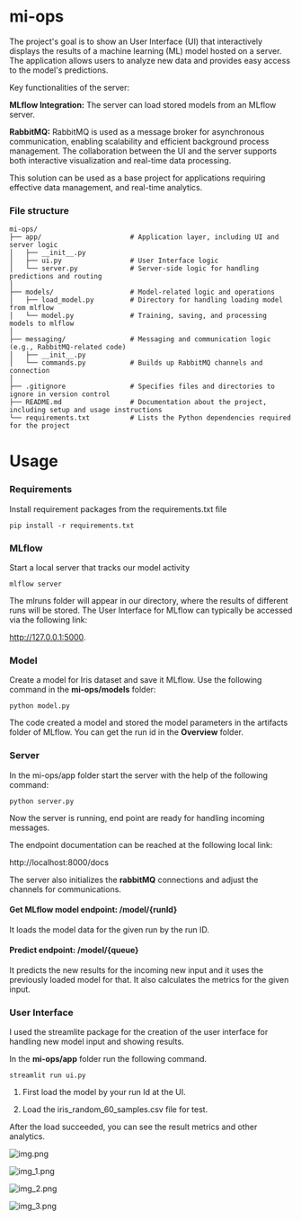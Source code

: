 # mi-ops

The project's goal is to show an User Interface (UI) that interactively displays the results of a machine learning (ML) model hosted on a server.
The application allows users to analyze new data and provides easy access to the model's predictions.

Key functionalities of the server:

**MLflow Integration:** The server can load stored models from an MLflow server.

**RabbitMQ:** RabbitMQ is used as a message broker for asynchronous communication, enabling scalability and efficient background process management.
The collaboration between the UI and the server supports both interactive visualization and real-time data processing.

This solution can be used as a base project for applications requiring effective data management, and real-time analytics.

### File structure

```angular2html
mi-ops/
├── app/                      # Application layer, including UI and server logic
│   ├── __init__.py
│   ├── ui.py                 # User Interface logic
│   └── server.py             # Server-side logic for handling predictions and routing
│
├── models/                   # Model-related logic and operations
│   ├── load_model.py         # Directory for handling loading model from mlflow
│   └── model.py              # Training, saving, and processing models to mlflow
│
├── messaging/                # Messaging and communication logic (e.g., RabbitMQ-related code)
│   ├── __init__.py
│   └── commands.py           # Builds up RabbitMQ channels and connection
│
├── .gitignore                # Specifies files and directories to ignore in version control
├── README.md                 # Documentation about the project, including setup and usage instructions
└── requirements.txt          # Lists the Python dependencies required for the project
```
# Usage

### Requirements
Install requirement packages from the requirements.txt file

```pip install -r requirements.txt```

### MLflow

Start a local server that tracks our model activity

```mlflow server```

The mlruns folder will appear in our directory, where the results of different runs will be stored.
The User Interface for MLflow can typically be accessed via the following link:

http://127.0.0.1:5000.

### Model

Create a model for Iris dataset and save it MLflow.
Use the following command in the **mi-ops/models** folder:

```python model.py```

The code created a model and stored the model parameters in the artifacts folder of MLflow.
You can get the run id in the **Overview** folder.


### Server

In the mi-ops/app folder start the server with the help of the following command:

```python server.py```

Now the server is running, end point are ready for handling incoming messages.

The endpoint documentation can be reached at the following local link:

http://localhost:8000/docs

The server also initializes the **rabbitMQ** connections and adjust the channels for communications.

#### Get MLflow model endpoint: /model/{runId}

It loads the model data for the given run by the run ID.

#### Predict endpoint: /model/{queue}

It predicts the new results for the incoming new input and it uses the previously loaded model for that.
It also calculates the metrics for the given input.

### User Interface

I used the streamlite package for the creation of the user interface for handling new model input and showing results.

In the **mi-ops/app** folder run the following command.

```streamlit run ui.py```

1. First load the model by your run Id at the UI.

2. Load the iris_random_60_samples.csv file for test.

After the load succeeded, you can see the result metrics and other analytics.

![img.png](img.png)

![img_1.png](img_1.png)

![img_2.png](img_2.png)

![img_3.png](img_3.png)


